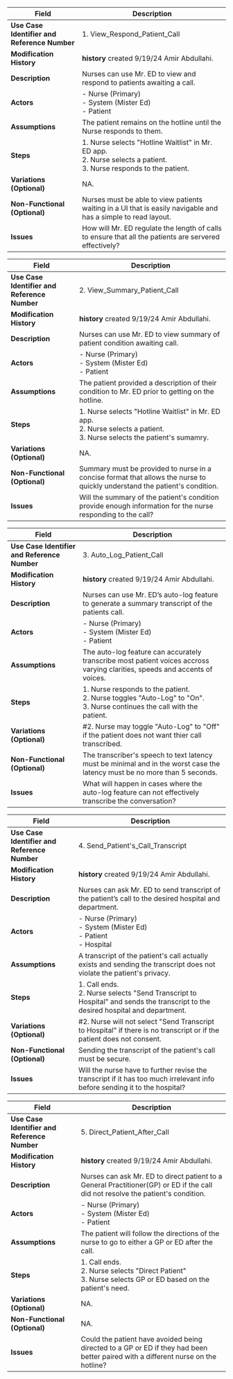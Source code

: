 | **Field**                                   | **Description**                                                                                                                  |
|---------------------------------------------|----------------------------------------------------------------------------------------------------------------------------------|
| **Use Case Identifier and Reference Number**| 1. View_Respond_Patient_Call<br>                                                                                                 |
| **Modification History**                    | **history** created 9/19/24 Amir Abdullahi.                                                                                      |
| **Description**                             | Nurses can use Mr. ED to view and respond to patients awaiting a call.                                                           |
| **Actors**                                  | - Nurse (Primary)<br> - System (Mister Ed)<br> - Patient                                                                         |
| **Assumptions**                             | The patient remains on the hotline until the Nurse responds to them.                                                             |
| **Steps**                                   | 1. Nurse selects "Hotline Waitlist" in Mr. ED app.<br> 2. Nurse selects a patient.<br> 3. Nurse responds to the patient.         |
| **Variations (Optional)**                   | NA.                                                                                                                              |
| **Non-Functional (Optional)**               | Nurses must be able to view patients waiting in a UI that is easily navigable and has a simple to read layout.                   |
| **Issues**                                  | How will Mr. ED regulate the length of calls to ensure that all the patients are servered effectively?                           | 

| **Field**                                   | **Description**                                                                                                                  |
|---------------------------------------------|----------------------------------------------------------------------------------------------------------------------------------|
| **Use Case Identifier and Reference Number**| 2. View_Summary_Patient_Call<br>                                                                                                 |
| **Modification History**                    | **history** created 9/19/24 Amir Abdullahi.                                                                                      |
| **Description**                             | Nurses can use Mr. ED to view summary of patient condition awaiting call.                                                        |
| **Actors**                                  | - Nurse (Primary)<br> - System (Mister Ed)<br> - Patient                                                                         |
| **Assumptions**                             | The patient provided a description of their condition to Mr. ED prior to getting on the hotline.                                 |
| **Steps**                                   | 1. Nurse selects "Hotline Waitlist" in Mr. ED app.<br> 2. Nurse selects a patient.<br> 3. Nurse selects the patient's sumamry.   |
| **Variations (Optional)**                   | NA.                                                                                                                              |
| **Non-Functional (Optional)**               | Summary must be provided to nurse in a concise format that allows the nurse to quickly understand the patient's condition.       |
| **Issues**                                  | Will the summary of the patient's condition provide enough information for the nurse responding to the call?                     | 


| **Field**                                   | **Description**                                                                                                                  |
|---------------------------------------------|----------------------------------------------------------------------------------------------------------------------------------|
| **Use Case Identifier and Reference Number**| 3. Auto_Log_Patient_Call<br>                                                                                                     |
| **Modification History**                    | **history** created 9/19/24 Amir Abdullahi.                                                                                      |
| **Description**                             | Nurses can use Mr. ED’s auto-log feature to generate a summary transcript of the patients call.                                  |
| **Actors**                                  | - Nurse (Primary)<br> - System (Mister Ed)<br> - Patient                                                                         |
| **Assumptions**                             | The auto-log feature can accurately transcribe most patient voices accross varying clarities, speeds and accents of voices.      |
| **Steps**                                   | 1. Nurse responds to the patient.<br> 2. Nurse toggles "Auto-Log" to "On".<br> 3. Nurse continues the call with the patient.     |
| **Variations (Optional)**                   | #2. Nurse may toggle "Auto-Log" to "Off" if the patient does not want thier call transcribed.                                    |
| **Non-Functional (Optional)**               | The transcriber's speech to text latency must be minimal and in the worst case the latency must be no more than 5 seconds.       |
| **Issues**                                  | What will happen in cases where the auto-log feature can not effectively transcribe the conversation?                            | 

| **Field**                                   | **Description**                                                                                                                  |
|---------------------------------------------|----------------------------------------------------------------------------------------------------------------------------------|
| **Use Case Identifier and Reference Number**| 4. Send_Patient's_Call_Transcript<br>                                                                                            |
| **Modification History**                    | **history** created 9/19/24 Amir Abdullahi.                                                                                      |
| **Description**                             | Nurses can ask Mr. ED to send transcript of the patient’s call to the desired hospital and department.                           |
| **Actors**                                  | - Nurse (Primary)<br> - System (Mister Ed)<br> - Patient<br> - Hospital                                                          |
| **Assumptions**                             | A transcript of the patient's call actually exists and sending the transcript does not violate the patient's privacy.            |
| **Steps**                                   | 1. Call ends.<br> 2. Nurse selects "Send Transcript to Hospital" and sends the transcript to the desired hospital and department.|
| **Variations (Optional)**                   | #2. Nurse will not select "Send Transcript to Hospital" if there is no transcript or if the patient does not consent.            |
| **Non-Functional (Optional)**               | Sending the transcript of the patient's call must be secure.                                                                     |
| **Issues**                                  | Will the nurse have to further revise the transcript if it has too much irrelevant info before sending it to the hospital?       |

| **Field**                                   | **Description**                                                                                                                  |
|---------------------------------------------|----------------------------------------------------------------------------------------------------------------------------------|
| **Use Case Identifier and Reference Number**| 5. Direct_Patient_After_Call<br>                                                                                                 |
| **Modification History**                    | **history** created 9/19/24 Amir Abdullahi.                                                                                      |
| **Description**                             | Nurses can ask Mr. ED to direct patient to a General Practitioner(GP) or ED if the call did not resolve the patient's condition. |
| **Actors**                                  | - Nurse (Primary)<br> - System (Mister Ed)<br> - Patient                                                          |
| **Assumptions**                             | The patient will follow the directions of the nurse to go to either a GP or ED after the call.                                   |
| **Steps**                                   | 1. Call ends.<br> 2. Nurse selects "Direct Patient"<br> 3. Nurse selects GP or ED based on the patient's need.                   |
| **Variations (Optional)**                   | NA.                                                                                                                              |
| **Non-Functional (Optional)**               | NA.                                                                                                                              |
| **Issues**                                  | Could the patient have avoided being directed to a GP or ED if they had been better paired with a different nurse on the hotline?| 
